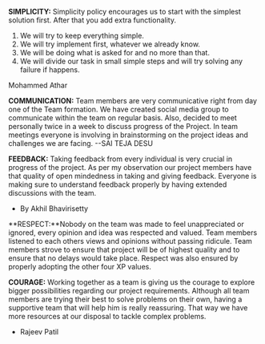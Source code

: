 **SIMPLICITY:** Simplicity policy encourages us to start with the simplest solution first. After that you add extra functionality. 
1. We will try to keep everything simple.
2. We will try implement first, whatever we already know.
3. We will be doing what is asked for and no more than that.
4. We will divide our task in small simple steps and will try solving any failure if happens.    
                             
Mohammed Athar

**COMMUNICATION:** Team members are very communicative right from day one of the Team formation. We have created social media group to communicate within the team on regular basis. Also, decided to meet personally twice in a week to discuss progress of the Project. In team meetings everyone is involving in brainstorming on the project ideas and challenges we are facing. --SAI TEJA DESU

**FEEDBACK:** Taking feedback from every individual is very crucial in progress of the project. As per my observation our project members have that quality of open mindedness in taking and giving feedback. Everyone is making sure to understand feedback properly by having extended discussions with the team.

- By Akhil Bhavirisetty    

**RESPECT:**Nobody on the team was made to feel unappreciated or ignored, every opinion and idea was respected and valued. Team members listened to each others views and opinions without passing ridicule. Team members strove to ensure that project will be of highest quality  and to ensure that no delays would take place. Respect was also ensured by properly adopting the other four XP values.

**COURAGE:** Working together as a team is giving us the courage to explore bigger possibilities regarding our project requirements. Although all team members are trying their best to solve problems on their own, having a supportive team that will help him is really reassuring. That way we have more resources at our disposal to tackle complex problems.

- Rajeev Patil
